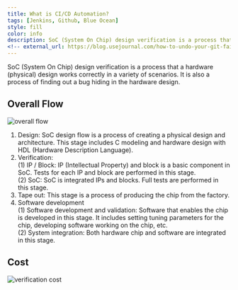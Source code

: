 ```yaml
---
title: What is CI/CD Automation?
tags: [Jenkins, Github, Blue Ocean]
style: fill
color: info
description: SoC (System On Chip) design verification is a process that the product works correctly in a variety of scenarios. It is also a process of finding out bugs and defects hiding in the hardware design.
<!-- external_url: https://blog.usejournal.com/how-to-undo-your-git-failure-b76e31ecac74 -->
---
```


SoC (System On Chip) design verification is a process that a hardware (physical) design works correctly in a variety of scenarios. It is also a process of finding out a bug hiding in the hardware design. <br>

## Overall Flow
![overall flow](https://drive.google.com/uc?id=19uEBxrxZEhszDdGEZ_lvyWdA-YFsaQnR) <br>
1. Design: SoC design flow is a process of creating a physical design and architecture. This stage includes C modeling and hardware design with HDL (Hardware Description Language).  <br>
2. Verification: <br>
  (1) IP / Block: IP (Intellectual Property) and block is a basic component in SoC. Tests for each IP and block are performed in this stage.<br>
  (2) SoC: SoC is integrated IPs and blocks. Full tests are performed in this stage.<br>
3. Tape out: This stage is a process of producing the chip from the factory. <br>
4. Software development <br>
  (1) Software development and validation: Software that enables the chip is developed in this stage. It includes setting tuning parameters for the chip, developing software working on the chip, etc.<br>
  (2) System integration: Both hardware chip and software are integrated in this stage.<br>

## Cost
![verification cost](https://community.cadence.com/resized-image/__size/500x0/__key/communityserver-blogs-components-weblogfiles/00-00-00-01-06/michal2.png) <br>